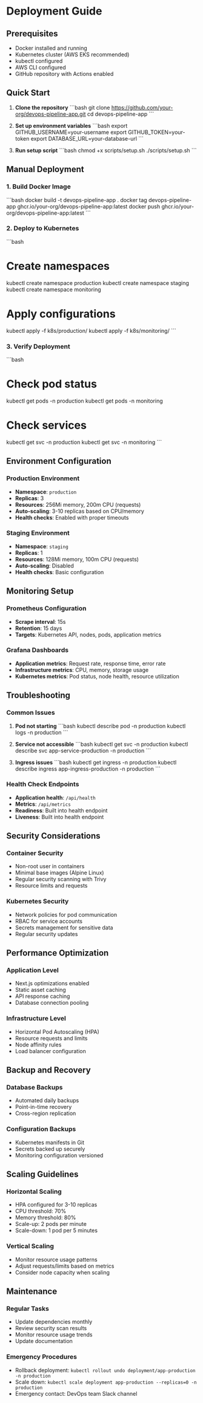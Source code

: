 # Deployment Guide

## Prerequisites

- Docker installed and running
- Kubernetes cluster (AWS EKS recommended)
- kubectl configured
- AWS CLI configured
- GitHub repository with Actions enabled

## Quick Start

1. **Clone the repository**
   \`\`\`bash
   git clone https://github.com/your-org/devops-pipeline-app.git
   cd devops-pipeline-app
   \`\`\`

2. **Set up environment variables**
   \`\`\`bash
   export GITHUB_USERNAME=your-username
   export GITHUB_TOKEN=your-token
   export DATABASE_URL=your-database-url
   \`\`\`

3. **Run setup script**
   \`\`\`bash
   chmod +x scripts/setup.sh
   ./scripts/setup.sh
   \`\`\`

## Manual Deployment

### 1. Build Docker Image

\`\`\`bash
docker build -t devops-pipeline-app .
docker tag devops-pipeline-app ghcr.io/your-org/devops-pipeline-app:latest
docker push ghcr.io/your-org/devops-pipeline-app:latest
\`\`\`

### 2. Deploy to Kubernetes

\`\`\`bash
# Create namespaces
kubectl create namespace production
kubectl create namespace staging
kubectl create namespace monitoring

# Apply configurations
kubectl apply -f k8s/production/
kubectl apply -f k8s/monitoring/
\`\`\`

### 3. Verify Deployment

\`\`\`bash
# Check pod status
kubectl get pods -n production
kubectl get pods -n monitoring

# Check services
kubectl get svc -n production
kubectl get svc -n monitoring
\`\`\`

## Environment Configuration

### Production Environment

- **Namespace**: `production`
- **Replicas**: 3
- **Resources**: 256Mi memory, 200m CPU (requests)
- **Auto-scaling**: 3-10 replicas based on CPU/memory
- **Health checks**: Enabled with proper timeouts

### Staging Environment

- **Namespace**: `staging`
- **Replicas**: 1
- **Resources**: 128Mi memory, 100m CPU (requests)
- **Auto-scaling**: Disabled
- **Health checks**: Basic configuration

## Monitoring Setup

### Prometheus Configuration

- **Scrape interval**: 15s
- **Retention**: 15 days
- **Targets**: Kubernetes API, nodes, pods, application metrics

### Grafana Dashboards

- **Application metrics**: Request rate, response time, error rate
- **Infrastructure metrics**: CPU, memory, storage usage
- **Kubernetes metrics**: Pod status, node health, resource utilization

## Troubleshooting

### Common Issues

1. **Pod not starting**
   \`\`\`bash
   kubectl describe pod <pod-name> -n production
   kubectl logs <pod-name> -n production
   \`\`\`

2. **Service not accessible**
   \`\`\`bash
   kubectl get svc -n production
   kubectl describe svc app-service-production -n production
   \`\`\`

3. **Ingress issues**
   \`\`\`bash
   kubectl get ingress -n production
   kubectl describe ingress app-ingress-production -n production
   \`\`\`

### Health Check Endpoints

- **Application health**: `/api/health`
- **Metrics**: `/api/metrics`
- **Readiness**: Built into health endpoint
- **Liveness**: Built into health endpoint

## Security Considerations

### Container Security

- Non-root user in containers
- Minimal base images (Alpine Linux)
- Regular security scanning with Trivy
- Resource limits and requests

### Kubernetes Security

- Network policies for pod communication
- RBAC for service accounts
- Secrets management for sensitive data
- Regular security updates

## Performance Optimization

### Application Level

- Next.js optimizations enabled
- Static asset caching
- API response caching
- Database connection pooling

### Infrastructure Level

- Horizontal Pod Autoscaling (HPA)
- Resource requests and limits
- Node affinity rules
- Load balancer configuration

## Backup and Recovery

### Database Backups

- Automated daily backups
- Point-in-time recovery
- Cross-region replication

### Configuration Backups

- Kubernetes manifests in Git
- Secrets backed up securely
- Monitoring configuration versioned

## Scaling Guidelines

### Horizontal Scaling

- HPA configured for 3-10 replicas
- CPU threshold: 70%
- Memory threshold: 80%
- Scale-up: 2 pods per minute
- Scale-down: 1 pod per 5 minutes

### Vertical Scaling

- Monitor resource usage patterns
- Adjust requests/limits based on metrics
- Consider node capacity when scaling

## Maintenance

### Regular Tasks

- Update dependencies monthly
- Review security scan results
- Monitor resource usage trends
- Update documentation

### Emergency Procedures

- Rollback deployment: `kubectl rollout undo deployment/app-production -n production`
- Scale down: `kubectl scale deployment app-production --replicas=0 -n production`
- Emergency contact: DevOps team Slack channel
